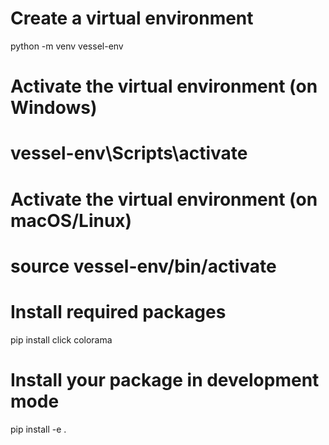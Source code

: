 # Create a virtual environment
python -m venv vessel-env

# Activate the virtual environment (on Windows)
# vessel-env\Scripts\activate

# Activate the virtual environment (on macOS/Linux)
# source vessel-env/bin/activate

# Install required packages
pip install click colorama

# Install your package in development mode
pip install -e .